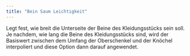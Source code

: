 ```yaml
---
title: "Bein Saum Leichtigkeit"
---
```


Legt fest, wie breit die Unterseite der Beine des Kleidungsstücks sein soll. Je nachdem, wie lang die Beine des Kleidungsstücks sind, wird der Basiswert zwischen dem Umfang der Oberschenkel und der Knöchel interpoliert und diese Option dann darauf angewendet.
